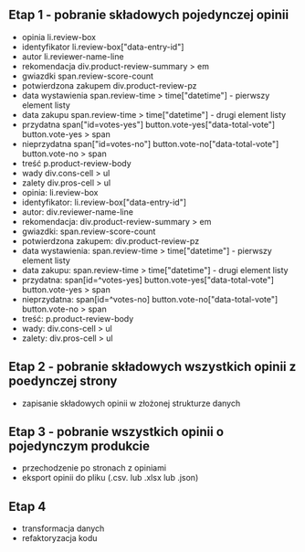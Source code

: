 ## Etap 1 - pobranie składowych pojedynczej opinii
- opinia li.review-box
- identyfikator li.review-box["data-entry-id"]
- autor li.reviewer-name-line
- rekomendacja div.product-review-summary > em
- gwiazdki span.review-score-count
- potwierdzona zakupem div.product-review-pz
- data wystawienia span.review-time > time["datetime"] - pierwszy element listy
- data zakupu span.review-time > time["datetime"] - drugi element listy
- przydatna span["id=votes-yes"]
    button.vote-yes["data-total-vote"]
    button.vote-yes > span
- nieprzydatna span["id=votes-no"]
    button.vote-no["data-total-vote"]
    button.vote-no > span
- treść p.product-review-body
- wady div.cons-cell > ul
- zalety div.pros-cell > ul
- opinia: li.review-box
- identyfikator: li.review-box["data-entry-id"]
- autor: div.reviewer-name-line
- rekomendacja: div.product-review-summary > em
- gwiazdki: span.review-score-count
- potwierdzona zakupem: div.product-review-pz
- data wystawienia: span.review-time > time["datetime"] - pierwszy element listy
- data zakupu: span.review-time > time["datetime"] - drugi element listy
- przydatna: span[id=^votes-yes]
             button.vote-yes["data-total-vote"]
             button.vote-yes > span
- nieprzydatna: span[id=^votes-no]
                button.vote-no["data-total-vote"]
                button.vote-no > span
- treść: p.product-review-body
- wady: div.cons-cell > ul
- zalety: div.pros-cell > ul
## Etap 2 - pobranie składowych wszystkich opinii z poedynczej strony
- zapisanie składowych opinii w złożonej strukturze danych
## Etap 3 - pobranie wszystkich opinii o pojedynczym produkcie
- przechodzenie po stronach z opiniami
- eksport opinii do pliku (.csv. lub .xlsx lub .json)
## Etap 4
- transformacja danych
- refaktoryzacja kodu
